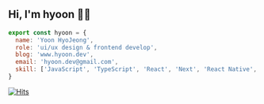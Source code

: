 ## Hi, I'm hyoon 👋🏻

```jsx
export const hyoon = {
  name: 'Yoon HyoJeong',
  role: 'ui/ux design & frontend develop',
  blog: 'www.hyoon.dev',
  email: 'hyoon.dev@gmail.com',
  skill: ['JavaScript', 'TypeScript', 'React', 'Next', 'React Native', ...],
}
```
[![Hits](https://hits.seeyoufarm.com/api/count/incr/badge.svg?url=https%3A%2F%2Fgithub.com%2Fbbahna&count_bg=%23EB9E9E&title_bg=%236C6C6C&icon=github.svg&icon_color=%23E7E7E7&title=github&edge_flat=false)](https://hits.seeyoufarm.com)
